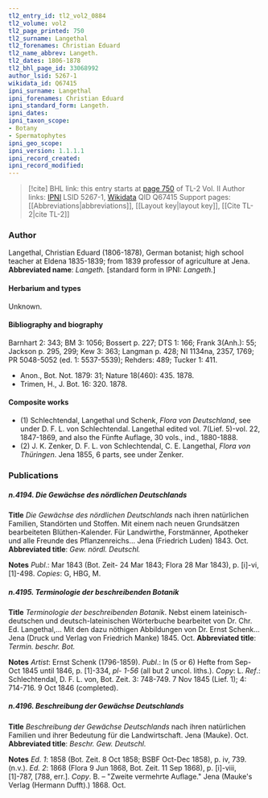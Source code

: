 ```yaml
---
tl2_entry_id: tl2_vol2_0884
tl2_volume: vol2
tl2_page_printed: 750
tl2_surname: Langethal
tl2_forenames: Christian Eduard
tl2_name_abbrev: Langeth.
tl2_dates: 1806-1878
tl2_bhl_page_id: 33068992
author_lsid: 5267-1
wikidata_id: Q67415
ipni_surname: Langethal
ipni_forenames: Christian Eduard
ipni_standard_form: Langeth.
ipni_dates: 
ipni_taxon_scope: 
- Botany
- Spermatophytes
ipni_geo_scope: 
ipni_version: 1.1.1.1
ipni_record_created: 
ipni_record_modified:
---
```


> [!cite] BHL link: this entry starts at [page 750](https://www.biodiversitylibrary.org/page/33068992) of TL-2 Vol. II
> Author links: [IPNI](https://www.ipni.org/a/5267-1) LSID 5267-1, [Wikidata](https://www.wikidata.org/wiki/Q67415) QID Q67415
> Support pages: [[Abbreviations|abbreviations]], [[Layout key|layout key]], [[Cite TL-2|cite TL-2]]

### Author

Langethal, Christian Eduard (1806-1878), German botanist; high school teacher at Eldena 1835-1839; from 1839 professor of agriculture at Jena. 
**Abbreviated name**: *Langeth.* \[standard form in IPNI: *Langeth.*\]

#### Herbarium and types

Unknown.

#### Bibliography and biography

Barnhart 2: 343; BM 3: 1056; Bossert p. 227; DTS 1: 166; Frank 3(Anh.): 55; Jackson p. 295, 299; Kew 3: 363; Langman p. 428; NI 1134na, 2357, 1769; PR 5048-5052 (ed. 1: 5537-5539); Rehders: 489; Tucker 1: 411.
- Anon., Bot. Not. 1879: 31; Nature 18(460): 435. 1878.
- Trimen, H., J. Bot. 16: 320. 1878.

#### Composite works

- (1) Schlechtendal, Langethal und Schenk, *Flora von Deutschland*, see under D. F. L. von Schlechtendal. Langethal edited vol. 7(Lief. 5)-vol. 22, 1847-1869, and also the Fünfte Auflage, 30 vols., ind., 1880-1888.
- (2) J. K. Zenker, D. F. L. von Schlechtendal, C. E. Langethal, *Flora von Thüringen*. Jena 1855, 6 parts, see under Zenker.

### Publications

##### n.4194. Die Gewächse des nördlichen Deutschlands

**Title**
*Die Gewächse des nördlichen Deutschlands* nach ihren natürlichen Familien, Standörten und Stoffen. Mit einem nach neuen Grundsätzen bearbeiteten Blüthen-Kalender. Für Landwirthe, Forstmänner, Apotheker und alle Freunde des Pflanzenreichs... Jena (Friedrich Luden) 1843. Oct.
**Abbreviated title**: *Gew. nördl. Deutschl.*

**Notes**
*Publ*.: Mar 1843 (Bot. Zeit- 24 Mar 1843; Flora 28 Mar 1843), p. \[i\]-vi, \[1\]-498. *Copies*: G, HBG, M.

##### n.4195. Terminologie der beschreibenden Botanik

**Title**
*Terminologie der beschreibenden Botanik*. Nebst einem lateinisch-deutschen und deutsch-lateinischen Wörterbuche bearbeitet von Dr. Chr. Ed. Langethal,... Mit den dazu nöthigen Abbildungen von Dr. Ernst Schenk... Jena (Druck und Verlag von Friedrich Manke) 1845. Oct.
**Abbreviated title**: *Termin. beschr. Bot.*

**Notes**
*Artist*: Ernst Schenk (1796-1859).
*Publ*.: In (5 or 6) Hefte from Sep-Oct 1845 until 1846, p. \[1\]-334, *pl- 1-56* (all but 2 uncol. liths.). *Copy*: L.
*Ref*.: Schlechtendal, D. F. L. von, Bot. Zeit. 3: 748-749. 7 Nov 1845 (Lief. 1); 4: 714-716. 9 Oct 1846 (completed).

##### n.4196. Beschreibung der Gewächse Deutschlands

**Title**
*Beschreibung der Gewächse Deutschlands* nach ihren natürlichen Familien und ihrer Bedeutung für die Landwirtschaft. Jena (Mauke). Oct.
**Abbreviated title**: *Beschr. Gew. Deutschl.*

**Notes**
*Ed. 1*: 1858 (Bot. Zeit. 8 Oct 1858; BSBF Oct-Dec 1858), p. iv, 739. (n.v.).
*Ed. 2*: 1868 (Flora 9 Jun 1868, Bot. Zeit. 11 Sep 1868), p. \[i\]-viii, \[1\]-787, \[788, err.\]. *Copy*. B. – "Zweite vermehrte Auflage." Jena (Mauke's Verlag (Hermann Dufft).) 1868. Oct.

